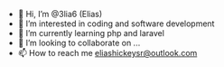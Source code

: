 - 👋 Hi, I’m @3lia6 (Elias)
- 👀 I’m interested in coding and software development
- 🌱 I’m currently learning php and laravel
- 💞️ I’m looking to collaborate on ...
- 📫 How to reach me eliashickeysr@outlook.com

<!---
3lia6/3lia6 is a ✨ special ✨ repository because its `README.md` (this file) appears on your GitHub profile.
You can click the Preview link to take a look at your changes.
--->
